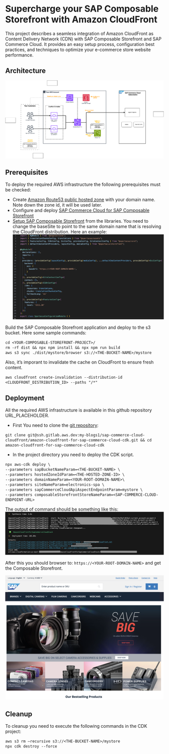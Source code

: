 # Supercharge your SAP Composable Storefront with Amazon CloudFront

This project describes a seamless integration of Amazon CloudFront as Content Delivery Network (CDN) with SAP Composable Storefront and SAP Commerce Cloud. It provides an easy setup process, configuration best practices, and techniques to optimize your e-commerce store website performance. 

## Architecture
![Architecture](medias/architecture.png "Architecture")


## Prerequisites
To deploy the required AWS infrastructure the following prerequisites must be checked:  

-   Create [Amazon Route53 public hosted zone](https://docs.aws.amazon.com/Route53/latest/DeveloperGuide/CreatingHostedZone.html) with your domain name. Note down the zone id, it will be used later.
-   Configure and deploy [SAP Commerce Cloud for SAP Composable Storefront](https://help.sap.com/docs/SAP_COMMERCE_COMPOSABLE_STOREFRONT/cfcf687ce2544bba9799aa6c8314ecd0/3d3ff86d93224779b4ee166e8e289821.html?locale=en-US)
-   [Setup SAP Composable Storefront](https://help.sap.com/docs/SAP_COMMERCE_COMPOSABLE_STOREFRONT/cfcf687ce2544bba9799aa6c8314ecd0/ea187052be724bbf8796d1ba86131781.html?locale=en-US) from the libraries. You need to change the baseSite to point to the same domain name that is resolving the CloudFront distribution. Here an example:
![Set base URL](medias/set-base-url.png "Set base URL")

Build the SAP Composable Storefront application and deploy to the s3 bucket. Here some sample commands:  
```console
cd <YOUR-COMPOSABLE-STOREFRONT-PROJECT>/
rm -rf dist && npx npm install && npx npm run build
aws s3 sync ./dist/mystore/browser s3://<THE-BUCKET-NAME>/mystore
```

Also, it’s imporant to invalidate the cache on CloudFront to ensure fresh content.  
```console
aws cloudfront create-invalidation --distribution-id <CLOUDFRONT_DISTRIBUTION_ID> --paths "/*"
```

## Deployment

All the required AWS infrastructure is available in this github repository URL_PLACEHOLDER.  

- First You need to clone the [git repository](https://gitlab.aws.dev/my-blogs1/sap-commerce-cloud-cloudfront/amazon-cloudfront-for-sap-commerce-cloud-cdk):

```console
git clone git@ssh.gitlab.aws.dev:my-blogs1/sap-commerce-cloud-cloudfront/amazon-cloudfront-for-sap-commerce-cloud-cdk.git && cd amazon-cloudfront-for-sap-commerce-cloud-cdk
```

- In the project directory you need to deploy the CDK script.

```console
npx aws-cdk deploy \
--parameters sapBucketNameParam=<THE-BUCKET-NAME> \
--parameters hostedZoneIdParam=<THE-HOSTED-ZONE-ID> \
--parameters domainNameParam=<YOUR-ROOT-DOMAIN-NAME>\
--parameters siteNameParam=electronics-spa \
--parameters sapCommerceCloudApiAspectEndpointParam=mystore \
--parameters composableStorefrontStoreNameParam=<SAP-COMMERCE-CLOUD-ENDPOINT-URL>
```  
  
The output of command should be something like this:
![Deployment Outupt](medias/deployment-output.png "Deployment output")

After this you should browser to: `https://<YOUR-ROOT-DOMAIN-NAME>` and get the Composable Storefront.

![Result](medias/result.png "Result")

## Cleanup

To cleanup you need to execute the following commands in the CDK project:  
```console
aws s3 rm —recursive s3://<THE-BUCKET-NAME>/mystore
npx cdk destroy --force
```